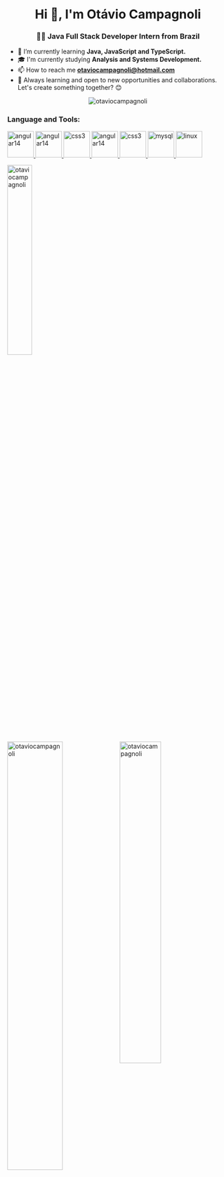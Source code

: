 <h1 align="center">Hi 👋, I'm Otávio Campagnoli</h1>
<h3 align="center">👨‍💻 Java Full Stack Developer Intern from Brazil</h3>

- 🔧 I’m currently learning **Java, JavaScript and TypeScript.**
- 🎓 I'm currently studying **Analysis and Systems Development.**
- 📫 How to reach me **otaviocampagnoli@hotmail.com**
- 🌱 Always learning and open to new opportunities and collaborations. Let's create something together? 😊

<p align="center"> <img src="https://komarev.com/ghpvc/?username=otaviocampagnoli&label=Profile%20views&color=0e75b6&style=flat" alt="otaviocampagnoli" /> </p>

<div>
<h3 align="left">Language and Tools: </h3>
<p align="left">
<a href="https://dev.java/" target="_blank" rel="noreferrer">
  <img src="https://cdn.jsdelivr.net/gh/devicons/devicon@latest/icons/java/java-original.svg"
      alt="angular14" width="60" height="60"/>
</a>

<a href="https://spring.io/projects/spring-boot" target="_blank">
  <img src="https://cdn.jsdelivr.net/gh/devicons/devicon@latest/icons/spring/spring-original.svg"
  alt="angular14" width="60" height="60"/>
</a>

 <a href="https://www.w3schools.com/css/" target="_blank" rel="noreferrer">
            <img src="https://cdn.jsdelivr.net/gh/devicons/devicon@latest/icons/typescript/typescript-original.svg"
    alt="css3" width="60" height="60"/>
  </a>
  <a href="https://v14.angular.io/docs" target="_blank" rel="noreferrer">
<img src="https://cdn.jsdelivr.net/gh/devicons/devicon@latest/icons/angular/angular-original.svg"
    alt="angular14" width="60" height="60"/>
  </a>
  <a href="https://www.w3schools.com/css/" target="_blank" rel="noreferrer">
    <img src="https://cdn.jsdelivr.net/gh/devicons/devicon@latest/icons/css3/css3-plain-wordmark.svg"
    alt="css3" width="60" height="60"/>
  </a>

<a href="https://www.mysql.com/" target="_blank" rel="noreferrer">
<img src="https://cdn.jsdelivr.net/gh/devicons/devicon@latest/icons/mysql/mysql-plain-wordmark.svg"
    alt="mysql" width="60" height="60"/>
</a>

  <a href="https://www.linux.org/" target="_blank" rel="noreferrer">
    <img src="https://cdn.jsdelivr.net/gh/devicons/devicon@latest/icons/linux/linux-original.svg"
    alt="linux" width="60" height="60"/>
  </a>
</p>
</div>

<p>
  <img src="https://github-readme-stats.vercel.app/api/top-langs?username=otaviocampagnoli&show_icons=true&locale=en&layout=compact" alt="otaviocampagnoli" width="33.3%" />
</p>

<p>
  <img src="https://github-readme-stats.vercel.app/api?username=otaviocampagnoli&show_icons=true&locale=en" alt="otaviocampagnoli" width="50%" style="display: inline-block; vertical-align: top;" />
  <img src="https://github-readme-streak-stats.herokuapp.com/?user=otaviocampagnoli&" alt="otaviocampagnoli" width="43.3%" style="display: inline-block; vertical-align: top;" />
</p>
